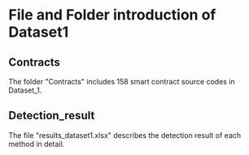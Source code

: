 # File and Folder introduction of Dataset1

## Contracts

The folder "Contracts" includes 158 smart contract source codes in Dataset_1.

## Detection_result

The file "results_dataset1.xlsx" describes the detection result of each method in detail.
